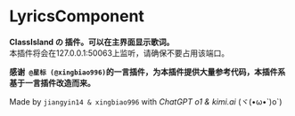﻿# LyricsComponent

**ClassIsland の 插件。可以在主界面显示歌词。**<br/>
本插件将会在127.0.0.1:50063上监听，请确保不要占用该端口。

**感谢``` @星标 (@xingbiao996)```的一言插件，为本插件提供大量参考代码，本插件系基于一言插件改造而来。**

Made by ``` jiangyin14 & xingbiao996 ``` with *ChatGPT o1 & kimi.ai* (ヾ(•ω•\`)o`)
